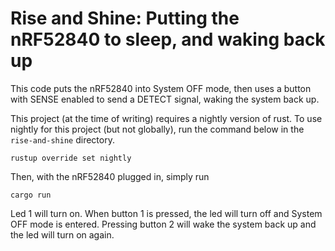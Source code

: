 # Rise and Shine: Putting the nRF52840 to sleep, and waking back up

This code puts the nRF52840 into System OFF mode, then uses a button with SENSE enabled to send a DETECT signal, waking the system back up.

This project (at the time of writing) requires a nightly version of rust. To use nightly for this project (but not globally), run the command below in the `rise-and-shine` directory.

    rustup override set nightly

Then, with the nRF52840 plugged in, simply run

    cargo run
    
Led 1 will turn on. When button 1 is pressed, the led will turn off and System OFF mode is entered. Pressing button 2 will wake the system back up and the led will turn on again.

